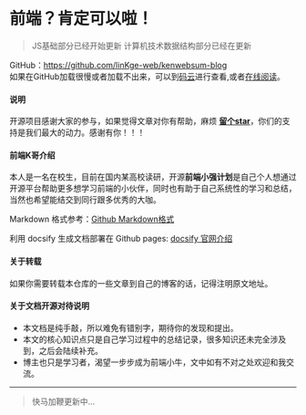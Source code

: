 # 前端？肯定可以啦！
 > JS基础部分已经开始更新
 > 计算机技术数据结构部分已经在更新
 
GitHub：https://github.com/linKge-web/kenwebsum-blog    
如果在GitHub加载很慢或者加载不出来，可以到[码云](https://gitee.com/linKge-web/kenwebsum-blog/tree/master/docs)进行查看,或者[在线阅读](https://linkge-web.gitee.io/kenwebsum-blog/#/)。

#### 说明
开源项目感谢大家的参与，如果觉得文章对你有帮助，麻烦 **[留个star](https://github.com/linKge-web/kenwebsum-blog )**，你们的支持是我们最大的动力。感谢有你！！！

#### 前端K哥介绍
本人是一名在校生，目前在国内某高校读研，开源**前端小强计划**是自己个人想通过开源平台帮助更多想学习前端的小伙伴，同时也有助于自己系统性的学习和总结，当然也希望能结交到同行跟多优秀的大咖。

Markdown 格式参考：[Github Markdown格式](https://guides.github.com/features/mastering-markdown/)

利用 docsify 生成文档部署在 Github pages: [docsify 官网介绍](https://docsify.js.org/#/)

#### 关于转载
如果你需要转载本仓库的一些文章到自己的博客的话，记得注明原文地址。

#### 关于文档开源对待说明
- 本文档是纯手敲，所以难免有错别字，期待你的发现和提出。
- 本文的核心知识点只是自己学习过程中的总结记录，很多知识还未完全涉及到，之后会陆续补充。
- 博主也只是学习者，渴望一步步成为前端小牛，文中如有不对之处欢迎和我交流。

-----
> 快马加鞭更新中...


